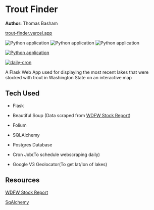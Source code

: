 # Trout Finder

**Author:** Thomas Basham

[trout-finder.vercel.app](https://trout-finder.vercel.app)

![Python application](https://img.shields.io/badge/Flask-23daaf?style=for-the-badge&logo=flask&logoColor=white)
![Python application](https://img.shields.io/badge/PostgreSQL-316192?style=for-the-badge&logo=postgresql&logoColor=white)
![Python application](    https://img.shields.io/badge/Vercel-000?style=for-the-badge&logo=Vercel&logoColor=white)

[![Python application](https://github.com/Thomas-Basham/trout-finder/actions/workflows/python-app.yml/badge.svg)](https://github.com/Thomas-Basham/trout-finder/actions/workflows/python-app.yml)

[![daily-cron](https://github.com/Thomas-Basham/trout-finder/actions/workflows/cron.yaml/badge.svg)](https://github.com/Thomas-Basham/trout-finder/actions/workflows/cron.yaml)

A Flask Web App used for displaying the most recent lakes that were stocked with trout in Washington State on an
interactive map

## Tech Used

* Flask

* Beautiful Soup (Data scraped from [WDFW Stock Report](https://wdfw.wa.gov/fishing/reports/stocking/trout-plants))

* Folium

* SQLAlchemy

* Postgres Database

* Cron Job(To schedule webscraping daily)

* Google V3 Geolocator(To get lat/lon of lakes)

[//]: # (![screenshot]&#40;static/screenshots/WaStockedTroutLakes1.png&#41;)

[//]: # (![screenshot]&#40;static/screenshots/WaStockedTroutLakes2.png&#41;)

[//]: # (![screenshot]&#40;static/screenshots/WaStockedTroutLakes3.png&#41;)

[//]: # (![screenshot]&#40;static/screenshots/WaStockedTroutLakes4.png&#41;)

[//]: # (![screenshot]&#40;static/screenshots/WaStockedTroutLakes5.png&#41;)

## Resources

[WDFW Stock Report](https://wdfw.wa.gov/fishing/reports/stocking/trout-plants)

[SqAlchemy](https://flask-sqlalchemy.palletsprojects.com/en/2.x/quickstart/)

